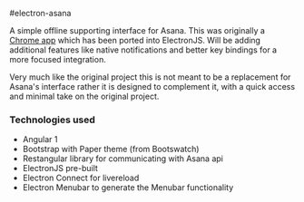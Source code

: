 #electron-asana

A simple offline supporting interface for Asana. This was originally a [Chrome app](https://github.com/marketlytics/chrome-asana-taskviewer) which has been ported into ElectronJS. Will be adding additional features like native notifications and better key bindings for a more focused integration.

Very much like the original project this is not meant to be a replacement for Asana's interface rather it is designed to complement it, with a quick access and minimal take on the original project.

### Technologies used

- Angular 1
- Bootstrap with Paper theme (from Bootswatch)
- Restangular library for communicating with Asana api
- ElectronJS pre-built
- Electron Connect for livereload
- Electron Menubar to generate the Menubar functionality
